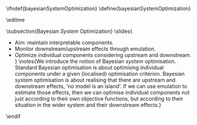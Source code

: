 \ifndef{bayesianSystemOptimization}
\define{bayesianSystemOptimization}

\editme

\subsection{Bayesian *System* Optimization}
\slides{
* Aim: maintain interpretable components.
* Monitor downstream/upstream effects through emulation.
* Optimize individual components considering upstream and downstream.
}
\notes{We introduce the notion of Bayesian *system* optimisation. Standard Bayesian optimisation is about optimising individual components under a given (localised) optimisation criterion. Bayesian system optimisation is about realising that there are upstream and downstream effects, 'no model is an island'. If we can use emulation to estimate those effects, then we can optimise individual components not just according to their own objective functions, but according to their situation in the wider system and their downstream effects.}

\endif
